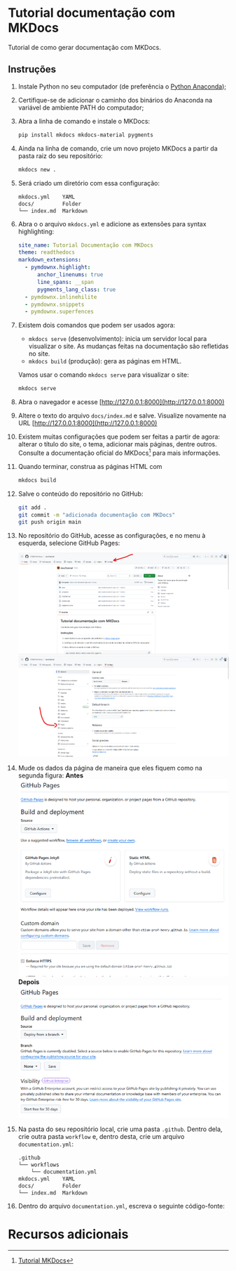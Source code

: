 # Tutorial documentação com MKDocs

Tutorial de como gerar documentação com MKDocs.

## Instruções

1. Instale Python no seu computador (de preferência o [Python Anaconda](https://www.anaconda.com/download));
2. Certifique-se de adicionar o caminho dos binários do Anaconda na variável de ambiente PATH do computador;
3. Abra a linha de comando e instale o MKDocs:

   ```bash
   pip install mkdocs mkdocs-material pygments
   ```
   
4. Ainda na linha de comando, crie um novo projeto MKDocs a partir da pasta raiz do seu repositório:
   
   ```bash
   mkdocs new .
   ```
   
5. Será criado um diretório com essa configuração:

   ```
   mkdocs.yml    YAML
   docs/         Folder
   └── index.md  Markdown
   ```

6. Abra o o arquivo `mkdocs.yml` e adicione as extensões para syntax highlighting:
   
   ```yaml
   site_name: Tutorial Documentação com MKDocs
   theme: readthedocs
   markdown_extensions:
     - pymdownx.highlight:
         anchor_linenums: true
         line_spans: __span
         pygments_lang_class: true
     - pymdownx.inlinehilite
     - pymdownx.snippets
     - pymdownx.superfences
   ```

7. Existem dois comandos que podem ser usados agora:
   * `mkdocs serve` (desenvolvimento): inicia um servidor local para visualizar o site. As mudanças feitas na 
     documentação são refletidas no site.
   * `mkdocs build` (produção): gera as páginas em HTML.

   Vamos usar o comando `mkdocs serve` para visualizar o site:

   ```bash
   mkdocs serve
   ```

8. Abra o navegador e acesse [http://127.0.0.1:8000](http://127.0.0.1:8000)
9. Altere o texto do arquivo `docs/index.md` e salve. Visualize novamente na URL [http://127.0.0.1:8000](http://127.0.0.1:8000) 
10. Existem muitas configurações que podem ser feitas a partir de agora: alterar o título do site, o tema, adicionar mais 
    páginas, dentre outros. Consulte a documentação oficial do MKDocs[^1] para mais informações.
11. Quando terminar, construa as páginas HTML com 
    
    ```bash
    mkdocs build
    ```

12. Salve o conteúdo do repositório no GitHub:
    
    ```bash
    git add .
    git commit -m "adicionada documentação com MKDocs"
    git push origin main
    ```
    
13. No repositório do GitHub, acesse as configurações, e no menu à esquerda, selecione GitHub Pages:

    ![tutorial_1.png](docs/images/tutorial_1.png)
    ![tutorial_2.png](docs/images/tutorial_2.png)

14. Mude os dados da página de maneira que eles fiquem como na segunda figura:
    **Antes**
    ![tutorial_4.png](docs/images/tutorial_4.png)
    **Depois**
    ![tutorial_3.png](docs/images/tutorial_3.png)

15. Na pasta do seu repositório local, crie uma pasta `.github`. Dentro dela, crie outra pasta `workflow` e, dentro 
    desta, crie um arquivo `documentation.yml`:
   
    ```
    .github
    └── workflows
        └── documentation.yml
    mkdocs.yml    YAML
    docs/         Folder
    └── index.md  Markdown
    ```
16. Dentro do arquivo `documentation.yml`, escreva o seguinte código-fonte:

# Recursos adicionais

[^1]: [Tutorial MKDocs](https://www.mkdocs.org/getting-started)